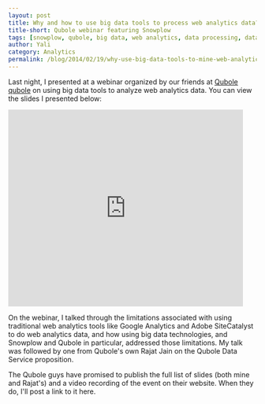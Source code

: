 ```yaml
---
layout: post
title: Why and how to use big data tools to process web analytics data? Joint Qubole and Snowplow webinar
title-short: Qubole webinar featuring Snowplow
tags: [snowplow, qubole, big data, web analytics, data processing, data collection, data access]
author: Yali
category: Analytics
permalink: /blog/2014/02/19/why-use-big-data-tools-to-mine-web-analytics-data-snowplow-and-qubole-webinar
---
```


Last night, I presented at a webinar organized by our friends at [Qubole] [qubole] on using big data tools to analyze web analytics data. You can view the slides I presented below:

<div class="slideshare">
<div class="iframe-container">
    <iframe src="http://www.slideshare.net/slideshow/embed_code/31378326" width="476" height="400" frameborder="0" marginwidth="0" marginheight="0" scrolling="no">     </iframe>
</div>
</div>

On the webinar, I talked through the limitations associated with using traditional web analytics tools like Google Analytics and Adobe SiteCatalyst to do web analytics data, and how using big data technologies, and Snowplow and Qubole in particular, addressed those limitations. My talk was followed by one from Qubole's own Rajat Jain on the Qubole Data Service proposition.

<!--more-->

The Qubole guys have promised to publish the full list of slides (both mine and Rajat's) and a video recording of the event on their website. When they do, I'll post a link to it here.

[qubole]: http://www.qubole.com/
